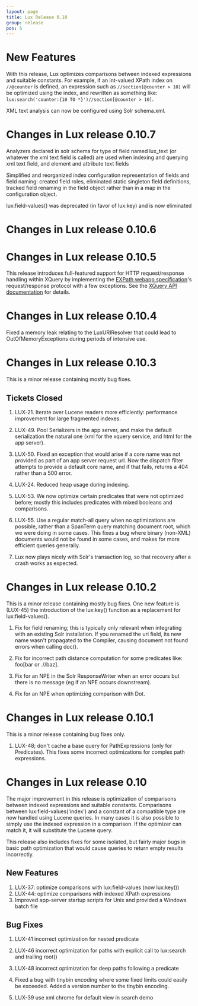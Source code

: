 ```yaml
---
layout: page
title: Lux Release 0.10
group: release
pos: 5
---
```


# New Features

With this release, Lux optimizes comparisons between indexed expressions
and suitable constants. For example, if an int-valued XPath index on
`//@counter` is defined, an expression such as `//section[@counter > 10]`
will be optimized using the index, and rewritten as something like:
`lux:search('counter:{10 TO *}')//section[@counter > 10]`.

XML text analysis can now be configured using Solr schema.xml.


# Changes in Lux release 0.10.7

Analyzers declared in solr schema for type of field named lux_text (or
 whatever the xml text field is called) are used when indexing and querying
 xml text field, and element and attribute text fields

Simplified and reorganized index configuration representation of fields and
field naming: created field roles, eliminated static singleton field
definitions, tracked field renaming in the field object rather than in a
map in the configuration object.

lux:field-values() was deprecated (in favor of lux:key) and is now eliminated 

# Changes in Lux release 0.10.6

# Changes in Lux release 0.10.5

This release introduces full-featured support for HTTP request/response
handling within XQuery by implementing the [EXPath webapp specification](http://expath.org/spec/webapp/20130401)'s request/response protocol with a few exceptions.  See the [XQuery API documentation](API.md) for details.

# Changes in Lux release 0.10.4

Fixed a memory leak relating to the LuxURIResolver that could lead to
OutOfMemoryExceptions during periods of intensive use.

# Changes in Lux release 0.10.3

This is a minor release containing mostly bug fixes.

## Tickets Closed

1. LUX-21. Iterate over Lucene readers more efficiently: performance
improvement for large fragmented indexes.

2. LUX-49. Pool Serializers in the app server, and make the default serialization the natural one (xml for the xquery service, and html for the app server).

3. LUX-50. Fixed an exception that would arise if a core name was not provided as part of an app server request url.  Now the dispatch filter attempts to provide a default core name, and if that fails, returns a 404 rather than a 500 error.

4. LUX-24. Reduced heap usage during indexing.

5. LUX-53. We now optimize certain predicates that were not optimized before; mostly this includes predicates with mixed booleans and comparisons.

6. LUX-55. Use a regular match-all query when no optimizations are
possible, rather than a SpanTerm query matching document root, which we
were doing in some cases.  This fixes a bug where binary (non-XML)
documents would not be found in some cases, and makes for more efficient
queries generally.

7. Lux now plays nicely with Solr's transaction log, so that recovery after
a crash works as expected.

# Changes in Lux release 0.10.2

This is a minor release containing mostly bug fixes.  One new feature
is (LUX-45) the introduction of the lux:key() function as a replacement for
lux:field-values().

1. Fix for field renaming; this is typically only relevant when integrating
with an existing Solr installation.  If you renamed the uri field, its new
name wasn't propagated to the Compiler, causing document not found errors
when calling doc().

2. Fix for incorrect path distance computation for some predicates like: foo\[bar or .//baz\].

3. Fix for an NPE in the Solr ResponseWriter when an error occurs but there
is no message (eg if an NPE occurs downstream).

4. Fix for an NPE when optimizing comparison with Dot.

# Changes in Lux release 0.10.1

This is a minor release containing bug fixes only.

1. LUX-48; don't cache a base query for PathExpressions (only for
Predicates).  This fixes some incorrect optimizations for complex path
expressions.

# Changes in Lux release 0.10

The major improvement in this release is optimization of comparisons
between indexed expressions and suitable constants.  Comparisons between
lux:field-values('index') and a constant of a compatible type are now
handled using Lucene queries.  In many cases it is also possible to simply
use the indexed expression in a comparison. If the optimizer can match it,
it will substitute the Lucene query.

This release also includes fixes for some isolated, but fairly major bugs
in basic path optimization that would cause queries to return empty results
incorrectly.

## New Features

1. LUX-37: optimize comparisons with lux:field-values (now lux:key())
2. LUX-44: optimize comparisons with indexed XPath expressions 
3. Improved app-server startup scripts for Unix and provided a Windows batch file

## Bug Fixes

1. LUX-41 incorrect optimization for nested predicate

2. LUX-46 incorrect optimization for paths with explicit call to lux:search and trailing root()

3. LUX-48 incorrect optimization for deep paths following a predicate

4. Fixed a bug with tinybin encoding where some fixed limits could easily
be exceeded.  Added a version number to the tinybin encoding.

5. LUX-39 use xml chrome for default view in search demo

